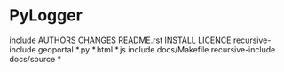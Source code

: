 # PyLogger

include AUTHORS CHANGES README.rst INSTALL LICENCE
recursive-include geoportal *.py *.html *.js
include docs/Makefile
recursive-include docs/source *

